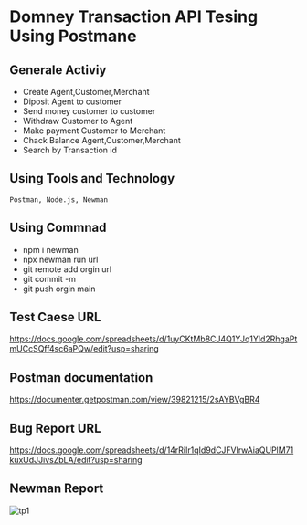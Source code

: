 # Domney Transaction API Tesing Using Postmane

## Generale Activiy
- Create Agent,Customer,Merchant
- Diposit Agent to customer
- Send money customer to customer
- Withdraw Customer to Agent
- Make payment Customer to Merchant
- Chack Balance Agent,Customer,Merchant
- Search by Transaction id

## Using Tools and Technology
```
Postman, Node.js, Newman
```
## Using Commnad
- npm i newman
- npx newman run url
- git remote add orgin url
- git commit -m
- git push orgin main

## Test Caese URL
https://docs.google.com/spreadsheets/d/1uyCKtMb8CJ4Q1YJq1Yld2RhgaPtmUCcSQff4sc6aPQw/edit?usp=sharing
## Postman documentation
https://documenter.getpostman.com/view/39821215/2sAYBVgBR4
## Bug Report URL
https://docs.google.com/spreadsheets/d/14rRiIr1qId9dCJFVlrwAiaQUPlM71kuxUdJJivsZbLA/edit?usp=sharing
## Newman Report
![tp1](https://github.com/user-attachments/assets/51a88de4-ff82-44ec-99aa-c62089c4f129)








